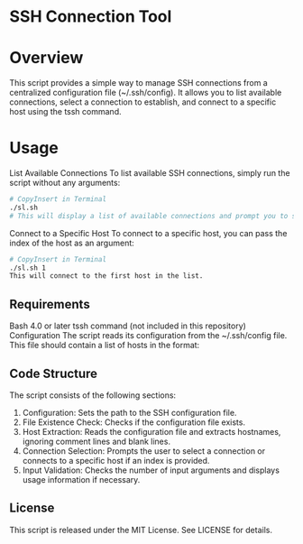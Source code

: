 # SSH Connection Tool
# Overview
This script provides a simple way to manage SSH connections from a centralized configuration file (~/.ssh/config). It allows you to list available connections, select a connection to establish, and connect to a specific host using the tssh command.

# Usage
List Available Connections
To list available SSH connections, simply run the script without any arguments:

```bash
# CopyInsert in Terminal
./sl.sh
# This will display a list of available connections and prompt you to select one.
```
Connect to a Specific Host
To connect to a specific host, you can pass the index of the host as an argument:

```bash
# CopyInsert in Terminal
./sl.sh 1
This will connect to the first host in the list.
```
## Requirements
Bash 4.0 or later
tssh command (not included in this repository)
Configuration
The script reads its configuration from the ~/.ssh/config file. This file should contain a list of hosts in the format:

## Code Structure
The script consists of the following sections:

1. Configuration: Sets the path to the SSH configuration file.
2. File Existence Check: Checks if the configuration file exists.
3. Host Extraction: Reads the configuration file and extracts hostnames, ignoring comment lines and blank lines.
4. Connection Selection: Prompts the user to select a connection or connects to a specific host if an index is provided.
5. Input Validation: Checks the number of input arguments and displays usage information if necessary.
## License
This script is released under the MIT License. See LICENSE for details.
